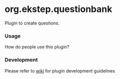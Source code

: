 # org.ekstep.questionbank

Plugin to create questions.

### Usage

How do people use this plugin?

### Development

Please refer to [wiki](https://github.com/ekstep/Contributed-Plugins/wiki) for plugin development guidelines
